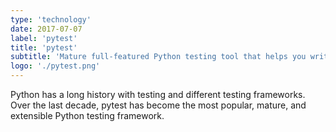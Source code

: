 ```yaml
---
type: 'technology'
date: 2017-07-07
label: 'pytest'
title: 'pytest'
subtitle: 'Mature full-featured Python testing tool that helps you write better programs'
logo: './pytest.png'
---
```


Python has a long history with testing and different testing frameworks. Over the
last decade, pytest has become the most popular, mature, and extensible Python
testing framework.
